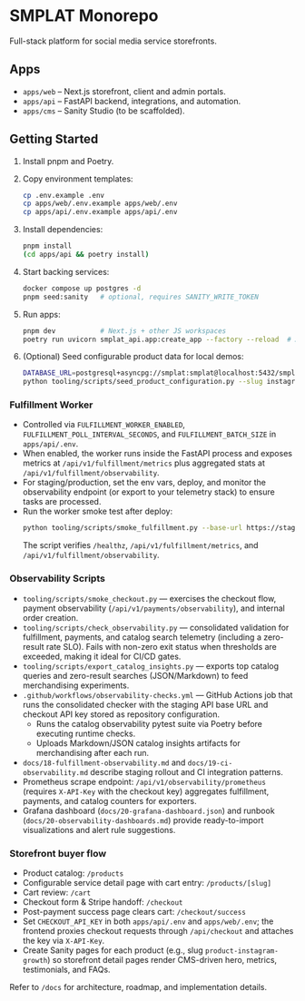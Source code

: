 # SMPLAT Monorepo

Full-stack platform for social media service storefronts.

## Apps
- `apps/web` – Next.js storefront, client and admin portals.
- `apps/api` – FastAPI backend, integrations, and automation.
- `apps/cms` – Sanity Studio (to be scaffolded).

## Getting Started
1. Install pnpm and Poetry.
2. Copy environment templates:
   ```bash
   cp .env.example .env
   cp apps/web/.env.example apps/web/.env
   cp apps/api/.env.example apps/api/.env
   ```
3. Install dependencies:
   ```bash
   pnpm install
   (cd apps/api && poetry install)
   ```
4. Start backing services:
   ```bash
   docker compose up postgres -d
   pnpm seed:sanity   # optional, requires SANITY_WRITE_TOKEN
   ```

5. Run apps:
   ```bash
   pnpm dev           # Next.js + other JS workspaces
   poetry run uvicorn smplat_api.app:create_app --factory --reload  # API
   ```

6. (Optional) Seed configurable product data for local demos:
   ```bash
   DATABASE_URL=postgresql+asyncpg://smplat:smplat@localhost:5432/smplat \\
   python tooling/scripts/seed_product_configuration.py --slug instagram-growth
   ```

### Fulfillment Worker
- Controlled via `FULFILLMENT_WORKER_ENABLED`, `FULFILLMENT_POLL_INTERVAL_SECONDS`, and `FULFILLMENT_BATCH_SIZE` in `apps/api/.env`.
- When enabled, the worker runs inside the FastAPI process and exposes metrics at `/api/v1/fulfillment/metrics` plus aggregated stats at `/api/v1/fulfillment/observability`.
- For staging/production, set the env vars, deploy, and monitor the observability endpoint (or export to your telemetry stack) to ensure tasks are processed.
- Run the worker smoke test after deploy:
  ```bash
  python tooling/scripts/smoke_fulfillment.py --base-url https://staging.smplat.example
  ```
  The script verifies `/healthz`, `/api/v1/fulfillment/metrics`, and `/api/v1/fulfillment/observability`.

### Observability Scripts
- `tooling/scripts/smoke_checkout.py` — exercises the checkout flow, payment observability (`/api/v1/payments/observability`), and internal order creation.
- `tooling/scripts/check_observability.py` — consolidated validation for fulfillment, payments, and catalog search telemetry (including a zero-result rate SLO). Fails with non-zero exit status when thresholds are exceeded, making it ideal for CI/CD gates.
- `tooling/scripts/export_catalog_insights.py` — exports top catalog queries and zero-result searches (JSON/Markdown) to feed merchandising experiments.
- `.github/workflows/observability-checks.yml` — GitHub Actions job that runs the consolidated checker with the staging API base URL and checkout API key stored as repository configuration.
  - Runs the catalog observability pytest suite via Poetry before executing runtime checks.
  - Uploads Markdown/JSON catalog insights artifacts for merchandising after each run.
- `docs/18-fulfillment-observability.md` and `docs/19-ci-observability.md` describe staging rollout and CI integration patterns.
- Prometheus scrape endpoint: `/api/v1/observability/prometheus` (requires `X-API-Key` with the checkout key) aggregates fulfillment, payments, and catalog counters for exporters.
- Grafana dashboard (`docs/20-grafana-dashboard.json`) and runbook (`docs/20-observability-dashboards.md`) provide ready-to-import visualizations and alert rule suggestions.

### Storefront buyer flow
- Product catalog: `/products`
- Configurable service detail page with cart entry: `/products/[slug]`
- Cart review: `/cart`
- Checkout form & Stripe handoff: `/checkout`
- Post-payment success page clears cart: `/checkout/success`
- Set `CHECKOUT_API_KEY` in both `apps/api/.env` and `apps/web/.env`; the frontend proxies checkout requests through `/api/checkout` and attaches the key via `X-API-Key`.
- Create Sanity pages for each product (e.g., slug `product-instagram-growth`) so storefront detail pages render CMS-driven hero, metrics, testimonials, and FAQs.

Refer to `/docs` for architecture, roadmap, and implementation details.
